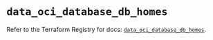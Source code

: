 # `data_oci_database_db_homes`

Refer to the Terraform Registry for docs: [`data_oci_database_db_homes`](https://registry.terraform.io/providers/oracle/oci/7.19.0/docs/data-sources/database_db_homes).
